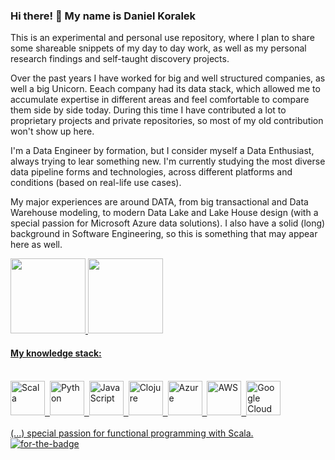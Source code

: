 ### Hi there! 👋 My name is Daniel Koralek
This is an experimental and personal use repository, where I plan to share some shareable snippets of my day to day work, as well as my personal research findings and self-taught discovery projects.

Over the past years I have worked for big and well structured companies, as well a big Unicorn. Eeach company had its data stack, which allowed me to accumulate expertise in different areas and feel comfortable to compare them side by side today. During this time I have contributed a lot to proprietary projects and private repositories, so most of my old contribution won't show up here.

I'm a Data Engineer by formation, but I consider myself a Data Enthusiast, always trying to lear something new. I'm currently studying the most diverse data pipeline forms and technologies, across different platforms and conditions (based on real-life use cases).

My major experiences are around DATA, from big transactional and Data Warehouse modeling, to modern Data Lake and Lake House design (with a special passion for Microsoft Azure data solutions). I also have a solid (long) background in Software Engineering, so this is something that may appear here as well.

<div>
<a href="https://github.com/dankoralek">
<img height="120em" src="https://github-readme-stats.vercel.app/api/top-langs/?username=dankoralek&layout=compact&langs_count=7&theme=dracula&count_private=true"/>
<img height="120em" src="https://github-readme-stats.vercel.app/api?username=dankoralek&show_icons=true&theme=dracula&include_all_commits=true&count_private=true"/>
</div>

#### My knowledge stack:
<br/>
<div>
  <img src="https://cdn.jsdelivr.net/gh/devicons/devicon/icons/scala/scala-original.svg" title="Scala" alt="Scala" height="55" />&nbsp;
  <img src="https://cdn.jsdelivr.net/gh/devicons/devicon/icons/python/python-original-wordmark.svg" title="Python" alt="Python" height="55"/>&nbsp;
  <img src="https://cdn.jsdelivr.net/gh/devicons/devicon/icons/javascript/javascript-original.svg" title="JavaScript" alt="JavaScript" height="55" />&nbsp;
  <img src="https://cdn.jsdelivr.net/gh/devicons/devicon/icons/clojure/clojure-original.svg" title="Clojure" alt="Clojure" height="55" />&nbsp;
  <img src="https://cdn.jsdelivr.net/gh/devicons/devicon/icons/azure/azure-original.svg" title="Azure" alt="Azure" height="55" />&nbsp;
  <img src="https://cdn.jsdelivr.net/gh/devicons/devicon/icons/amazonwebservices/amazonwebservices-original.svg"  title="AWS" alt="AWS" height="55" />&nbsp;
  <img src="https://cdn.jsdelivr.net/gh/devicons/devicon/icons/googlecloud/googlecloud-original.svg" title="Google Cloud" alt="Google Cloud" height="55"/>
</div>
<br/>          
(...) special passion for functional programming with Scala.
  
<div>
<span display="inline" height="20px" class="common__BadgeWrapper-sc-11baoah-3 egafBA"><img alt="for-the-badge" src="https://img.shields.io/badge/style-for--the--badge-green?logo=appveyor&amp;style=for-the-badge"></span>
  </div>
